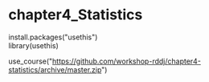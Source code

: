 # chapter4_Statistics
install.packages("usethis")  
library(usethis)

use_course("https://github.com/workshop-rddj/chapter4-statistics/archive/master.zip")
